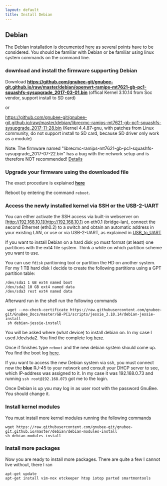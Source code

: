 ```yaml
---
layout: default
title: Install Debian
---
```


## Debian

The Debian installation is documented [here](install_debian.html) as several points have to be considered.
You should be familiar with Debian or be familiar using linux system commands on the command line.


### download and install the firmware supporting Debian

Download **https://github.com/gnubee-git/gnubee-git.github.io/raw/master/debian/openwrt-ramips-mt7621-gb-pc1-squashfs-sysupgrade_2017-03-01.bin** (offical Kernel 3.10.14 from Soc vendor, support install to SD card)

or 

https://github.com/gnubee-git/gnubee-git.github.io/raw/master/debian/librecmc-ramips-mt7621-gb-pc1-squashfs-sysupgrade_2017-11-28.bin (Kernel 4.4.87-gnu, with patches from Linux community, do not support install to SD card, because SD driver only work as a module) 

Note: The firmware named "librecmc-ramips-mt7621-gb-pc1-squashfs-sysupgrade_2017-07-22.bin" has a bug with the network setup and is therefore NOT recommended! [Details](https://github.com/gnubee-git/GnuBee_Docs/issues/18)

### Upgrade your firmware using the downloaded file

The exact procedure is explained **[here](https://github.com/gnubee-git/GnuBee_Docs/wiki/Install-firmware)**

Reboot by entering the command `reboot`.

### Access the newly installed kernel via SSH or the USB-2-UART

You can either activate the SSH access via built-in webserver on [http://192.168.10.1](http://192.168.10.1) on eth0.1 (bridge-lan), connect the second Ethernet (eth0.2) to a switch and obtain an automatic address in your existing LAN, or use  or via  USB-2-UART, as explained in [USB_to_UART](/USB_to_UART/README.html)

If you want to install Debian on a hard disk yo must format (at least) one partitions with the ext4 file system. Think a while on which partition scheme you want to use.

You can use `fdisk` paritioning tool or partition the HD on another system. For my 1 TB hard disk I decide to create the following partitions using a GPT partition table:

    /dev/sda1 1 GB ext4 named boot
    /dev/sda2 10 GB ext4 named data
    /dev/sda3 rest ext4 named data

Afterward run in the shell run the following commands

     wget --no-check-certificate https://raw.githubusercontent.com/gnubee-git/GnuBee_Docs/master/GB-PC1/scripts/jessie_3.10.14/debian-jessie-install
     sh debian-jessie-install

You will be asked where (what device) to install debian on. In my case I used /dev/sda2. You find the complete log [here](logs/install_debian.log).

Once  if finishes type `reboot` and the new debian system should come up. You find the boot log [here](logs/boot_debian.log).

If you want to access the new Debian system via ssh, you must connect now the **blue** RJ-45 to your network and consult your DHCP server to see, which IP-address was assigned to it. In my case it was 192.168.0.73 and running `ssh root@192.168.073` got me to the login.

Once Debian is up you may log in as user root with the password GnuBee. You should change it. 

### Install kernel modules

You must install more kernel modules running the following commands

    wget https://raw.githubusercontent.com/gnubee-git/gnubee-git.github.io/master/debian/debian-modules-install
    sh debian-modules-install

### Install more packages

Now you are ready to install more packages. There are quite a few I cannot live without, there I ran

    apt-get update
    apt-get install vim-nox etckeeper htop iotop parted smartmontools

